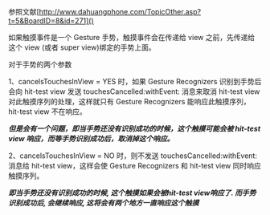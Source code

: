参照文献[http://www.dahuangphone.com/TopicOther.asp?t=5&BoardID=8&id=271]()

如果触摸事件是一个 Gesture 手势，触摸事件会在传递给 view 之前，先传递给这个 view (或者 super view)绑定的手势上面。

对于手势的两个参数 

1、cancelsTouchesInView = YES 时，如果 Gesture Recognizers 识别到手势后会向 hit-test view 发送 touchesCancelled:withEvent: 消息来取消 hit-test view 对此触摸序列的处理，这样就只有 Gesture Recognizers 能响应此触摸序列，hit-test view 不在响应。

***但是会有一个问题，即当手势还没有识别成功的时候，这个触摸可能会被 hit-test view 响应，而等手势识别成功后，取消掉这个响应。***

2、cancelsTouchesInView = NO 时，则不发送 touchesCancelled:withEvent: 消息给 hit-test view，这样会使 Gesture Recognizers 和 hit-test view 同时响应触摸序列。

***即当手势还没有识别成功的时候, 这个触摸如果会被hit-test view响应了. 而手势识别成功后, 会继续响应, 这将会有两个地方一直响应这个触摸***
